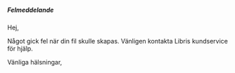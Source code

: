 ##### Felmeddelande 

Hej,  

Något gick fel när din fil skulle skapas. Vänligen kontakta Libris kundservice för hjälp.

Vänliga hälsningar,



